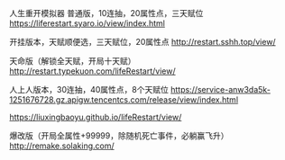 人生重开模拟器
普通版，10连抽，20属性点，三天赋位 https://liferestart.syaro.io/view/index.html

开挂版本，天赋顺便选，三天赋位，20属性点
http://restart.sshh.top/view/

天命版（解锁全天赋，开局十天赋）
http://restart.typekuon.com/lifeRestart/view/

人上人版本，30连抽，40属性点，8个天赋位
https://service-anw3da5k-1251676728.gz.apigw.tencentcs.com/release/view/index.html

https://liuxingbaoyu.github.io/lifeRestart/view/

爆改版（开局全属性+99999，除随机死亡事件，必躺赢飞升）
http://remake.solaking.com/

